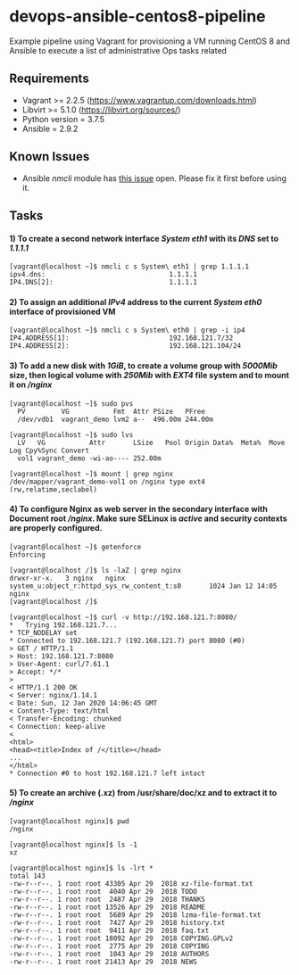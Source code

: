 # devops-ansible-centos8-pipeline
Example pipeline using Vagrant for provisioning a VM running CentOS 8 and Ansible to execute a list of administrative Ops tasks related

## Requirements
- Vagrant >= 2.2.5 (https://www.vagrantup.com/downloads.html)
- Libvirt >= 5.1.0 (https://libvirt.org/sources/)
- Python version = 3.7.5
- Ansible = 2.9.2

## Known Issues
- Ansible *nmcli* module has [this issue](https://github.com/ansible/ansible/pull/62609) open. Please fix it first before using it.

## Tasks

#### 1) To create a second network interface *System eth1* with its *DNS* set to *1.1.1.1* 
```
[vagrant@localhost ~]$ nmcli c s System\ eth1 | grep 1.1.1.1
ipv4.dns:                               1.1.1.1
IP4.DNS[2]:                             1.1.1.1
```

#### 2) To assign an additional *IPv4* address to the current *System eth0* interface of provisioned VM
```
[vagrant@localhost ~]$ nmcli c s System\ eth0 | grep -i ip4
IP4.ADDRESS[1]:                         192.168.121.7/32
IP4.ADDRESS[2]:                         192.168.121.104/24
```

#### 3) To add a new disk with *1GiB*, to create a volume group with *5000Mib* size, then logical volume with *250Mib* with *EXT4* file system and to mount it on */nginx*
```
[vagrant@localhost ~]$ sudo pvs
  PV         VG           Fmt  Attr PSize   PFree  
  /dev/vdb1  vagrant_demo lvm2 a--  496.00m 244.00m
  
[vagrant@localhost ~]$ sudo lvs
  LV   VG           Attr       LSize   Pool Origin Data%  Meta%  Move Log Cpy%Sync Convert
  vol1 vagrant_demo -wi-ao---- 252.00m                                                    

[vagrant@localhost ~]$ mount | grep nginx
/dev/mapper/vagrant_demo-vol1 on /nginx type ext4 (rw,relatime,seclabel)
```

#### 4) To configure Nginx as web server in the secondary interface with Document root */nginx*. Make sure SELinux is *active* and security contexts are properly configured.
```
[vagrant@localhost ~]$ getenforce
Enforcing

[vagrant@localhost /]$ ls -laZ | grep nginx
drwxr-xr-x.   3 nginx   nginx   system_u:object_r:httpd_sys_rw_content_t:s0       1024 Jan 12 14:05 nginx
[vagrant@localhost /]$ 

[vagrant@localhost ~]$ curl -v http://192.168.121.7:8080/
*   Trying 192.168.121.7...
* TCP_NODELAY set
* Connected to 192.168.121.7 (192.168.121.7) port 8080 (#0)
> GET / HTTP/1.1
> Host: 192.168.121.7:8080
> User-Agent: curl/7.61.1
> Accept: */*
> 
< HTTP/1.1 200 OK
< Server: nginx/1.14.1
< Date: Sun, 12 Jan 2020 14:06:45 GMT
< Content-Type: text/html
< Transfer-Encoding: chunked
< Connection: keep-alive
< 
<html>
<head><title>Index of /</title></head>
...
</html>
* Connection #0 to host 192.168.121.7 left intact
```

#### 5) To create an archive (.xz) from /usr/share/doc/xz and to extract it to */nginx* 
```
[vagrant@localhost nginx]$ pwd
/nginx

[vagrant@localhost nginx]$ ls -1
xz

[vagrant@localhost nginx]$ ls -lrt *
total 143
-rw-r--r--. 1 root root 43305 Apr 29  2018 xz-file-format.txt
-rw-r--r--. 1 root root  4040 Apr 29  2018 TODO
-rw-r--r--. 1 root root  2487 Apr 29  2018 THANKS
-rw-r--r--. 1 root root 13526 Apr 29  2018 README
-rw-r--r--. 1 root root  5689 Apr 29  2018 lzma-file-format.txt
-rw-r--r--. 1 root root  7427 Apr 29  2018 history.txt
-rw-r--r--. 1 root root  9411 Apr 29  2018 faq.txt
-rw-r--r--. 1 root root 18092 Apr 29  2018 COPYING.GPLv2
-rw-r--r--. 1 root root  2775 Apr 29  2018 COPYING
-rw-r--r--. 1 root root  1043 Apr 29  2018 AUTHORS
-rw-r--r--. 1 root root 21413 Apr 29  2018 NEWS
```